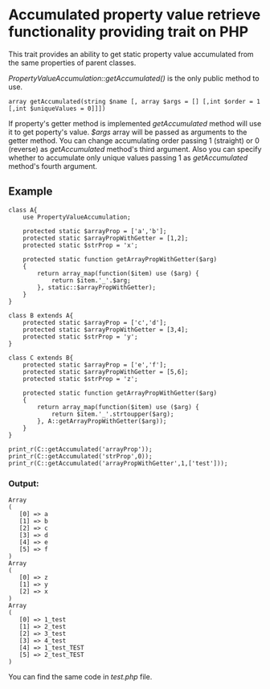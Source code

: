 # Accumulated property value retrieve functionality providing trait on PHP
This trait provides an ability to get static property value accumulated from the same properties of parent classes.

*PropertyValueAccumulation::getAccumulated()* is the only public method to use.
```
array getAccumulated(string $name [, array $args = [] [,int $order = 1 [,int $uniqueValues = 0]]])
```
If property's getter method is implemented *getAccumulated* method will use it to get poperty's value.
*$args* array will be passed as arguments to the getter method.
You can change accumulating order passing 1 (straight) or 0 (reverse) as *getAccumulated* method's third argument.
Also you can specify whether to accumulate only unique values passing 1 as *getAccumulated* method's fourth argument.

## Example
```
class A{
	use PropertyValueAccumulation;

	protected static $arrayProp = ['a','b'];
	protected static $arrayPropWithGetter = [1,2];
	protected static $strProp = 'x';

	protected static function getArrayPropWithGetter($arg)
	{
		return array_map(function($item) use ($arg) {
			return $item.'_'.$arg;
		}, static::$arrayPropWithGetter);
	}
}

class B extends A{
	protected static $arrayProp = ['c','d'];
	protected static $arrayPropWithGetter = [3,4];
	protected static $strProp = 'y';
}

class C extends B{
	protected static $arrayProp = ['e','f'];
	protected static $arrayPropWithGetter = [5,6];
	protected static $strProp = 'z';

	protected static function getArrayPropWithGetter($arg)
	{
		return array_map(function($item) use ($arg) {
			return $item.'_'.strtoupper($arg);
		}, A::getArrayPropWithGetter($arg));
	}
}

print_r(C::getAccumulated('arrayProp'));
print_r(C::getAccumulated('strProp',0));
print_r(C::getAccumulated('arrayPropWithGetter',1,['test']));
```
### Output:
```
Array
(
   [0] => a
   [1] => b
   [2] => c
   [3] => d
   [4] => e
   [5] => f
)
Array
(
   [0] => z
   [1] => y
   [2] => x
)
Array
(
   [0] => 1_test
   [1] => 2_test
   [2] => 3_test
   [3] => 4_test
   [4] => 1_test_TEST
   [5] => 2_test_TEST
)
```
You can find the same code in *test.php* file.